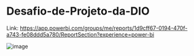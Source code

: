 # Desafio-de-Projeto-da-DIO

Link: https://app.powerbi.com/groups/me/reports/1d9cff67-0194-470f-a743-fe08ddd5a780/ReportSection?experience=power-bi


![image](https://github.com/suelenrocha16/Desafio-de-Projeto-da-DIO/assets/134348719/cacf2c4c-b665-4c89-bbd7-9d86cf823f8c)



